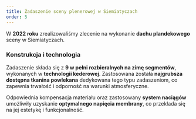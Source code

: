 ```yaml
---
title: Zadaszenie sceny plenerowej w Siemiatyczach
order: 5
---
```


W **2022 roku** zrealizowaliśmy zlecenie na wykonanie **dachu plandekowego**
sceny w Siemiatyczach.

### Konstrukcja i technologia

Zadaszenie składa się z **9 w pełni rozbieralnych na zimę segmentów**,
wykonanych w **technologii kederowej**. Zastosowana została **najgrubsza
dostępna tkanina powlekana** dedykowana tego typu zadaszeniom, co zapewnia
trwałość i odporność na warunki atmosferyczne.

Odpowiednia kompensacja materiału oraz zastosowany **system naciągów**
umożliwiły uzyskanie **optymalnego napięcia membrany**, co przekłada się na jej
estetykę i funkcjonalność.
